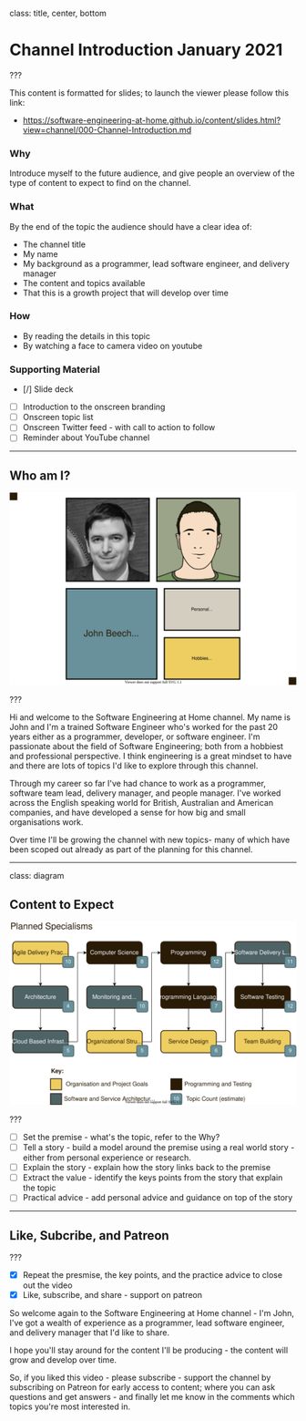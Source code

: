 class: title, center, bottom

# Channel Introduction January 2021

???

This content is formatted for slides; to launch the viewer please follow this link:
- https://software-engineering-at-home.github.io/content/slides.html?view=channel/000-Channel-Introduction.md

### Why

Introduce myself to the future audience, and give people an overview of the type of content to expect to find on the channel.

### What

By the end of the topic the audience should have a clear idea of:
- The channel title
- My name
- My background as a programmer, lead software engineer, and delivery manager
- The content and topics available
- That this is a growth project that will develop over time

### How

- By reading the details in this topic 
- By watching a face to camera video on youtube

### Supporting Material

- [/] Slide deck
- [ ] Introduction to the onscreen branding
- [ ] Onscreen topic list
- [ ] Onscreen Twitter feed - with call to action to follow
- [ ] Reminder about YouTube channel

---

## Who am I?

![Who am I with photo and digital sketch](./diagrams/who-am-i.drawio.svg)

???

Hi and welcome to the Software Engineering at Home channel. My name is John and I'm a trained Software Engineer who's worked for the past 20 years either as a programmer, developer, or software engineer. I'm passionate about the field of Software Engineering; both from a hobbiest and professional perspective. I think engineering is a great mindset to have and there are lots of topics I'd like to explore through this channel.

Through my career so far I've had chance to work as a programmer, software team lead, delivery manager, and people manager. I've worked across the English speaking world for British, Australian and American companies, and have developed a sense for how big and small organisations work.

Over time I'll be growing the channel with new topics- many of which have been scoped out already as part of the planning for this channel. 

---

class: diagram

## Content to Expect

![Planned Specialisms for Intro](./diagrams/planned-specialisms-for-intro.drawio.svg)

???

- [ ] Set the premise - what's the topic, refer to the Why?
- [ ] Tell a story - build a model around the premise using a real world story - either from personal experience or research.
- [ ] Explain the story - explain how the story links back to the premise
- [ ] Extract the value - identify the keys points from the story that explain the topic
- [ ] Practical advice - add personal advice and guidance on top of the story

---

## Like, Subcribe, and Patreon

???

- [x] Repeat the presmise, the key points, and the practice advice to close out the video
- [x] Like, subscribe, and share - support on patreon 

So welcome again to the Software Engineering at Home channel - I'm John, I've got a wealth of experience as a programmer, lead software engineer, and delivery manager that I'd like to share.

I hope you'll stay around for the content I'll be producing - the content will grow and develop over time.

So, if you liked this video - please subscribe - support the channel by subscribing on Patreon for early access to content; where you can ask questions and get answers - and finally let me know in the comments which topics you're most interested in.

